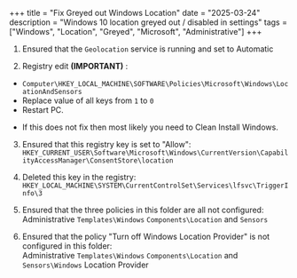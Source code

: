 +++
title = "Fix Greyed out Windows Location"
date = "2025-03-24"
description = "Windows 10 location greyed out / disabled in settings"
tags = ["Windows", "Location", "Greyed", "Microsoft", "Administrative"]
+++


1. Ensured that the `Geolocation` service is running and set to Automatic  

2. Registry edit **(IMPORTANT)** :  
- `Computer\HKEY_LOCAL_MACHINE\SOFTWARE\Policies\Microsoft\Windows\LocationAndSensors`  
- Replace value of all keys from `1` to `0`  
- Restart PC.  
* If this does not fix then most likely you need to Clean Install Windows.  

3. Ensured that this registry key is set to "Allow":  
`HKEY_CURRENT_USER\Software\Microsoft\Windows\CurrentVersion\CapabilityAccessManager\ConsentStore\location`  

4. Deleted this key in the registry:  
`HKEY_LOCAL_MACHINE\SYSTEM\CurrentControlSet\Services\lfsvc\TriggerInfo\3`  

5. Ensured that the three policies in this folder are all not configured:  
Administrative `Templates\Windows` `Components\Location` and `Sensors`  

6. Ensured that the policy "Turn off Windows Location Provider" is not configured in this folder:  
Administrative `Templates\Windows` `Components\Location` and `Sensors\Windows` Location Provider  